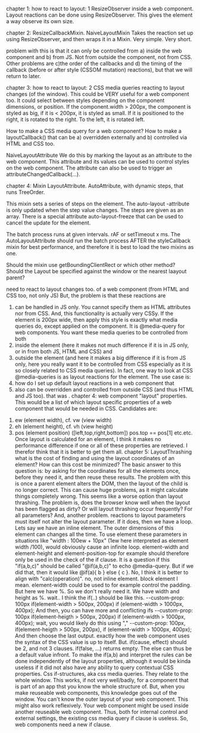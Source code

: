 chapter 1: how to react to layout: 1
ResizeObserver inside a web component.
Layout reactions can be done using ResizeObserver.
This gives the element a way observe its own size.

chapter 2:  ResizeCallbackMixin.    NaiveLayoutMixin
Takes the reaction set up using ResizeObserver, and then wraps it in a Mixin. 
Very simple. Very short.

problem with this is that it can only be controlled from a) inside the web component
and b) from JS. Not from outside the component, not from CSS. Other problems are c)the order of 
the callbacks and d) the timing of the callback (before or after style (CSSOM mutation) reactions), 
but that we will return to later.

chapter 3: how to react to layout: 2
CSS media queries reacting to layout changes (of the window).
This could be VERY useful for a web component too.
It could select between styles depending on the component dimensions, or position.
If the component.width > 200px, the component is styled as big, if it is < 200px, it is styled as small.
If it is positioned to the right, it is rotated to the right. To the left, it is rotated left.

How to make a CSS media query for a web component?
How to make a layoutCallback() that can be a) overridden externally and b) controlled via HTML and CSS
too.


NaiveLayoutAttribute
We do this by marking the layout as an attribute to the web component. This attribute and its values
can be used to control styles on the web component. The attribute can also be used to trigger an
attributeChangedCallback(...).


chapter 4: Mixin LayoutAttribute. AutoAttribute, with dynamic steps, that runs TreeOrder.

This mixin sets a series of steps on the element. The auto-layout -attribute is only updated when the 
step value changes. The steps are given as an array.
There is a special attribute auto-layout-freeze that can be used to cancel the update for the element.

The batch process runs at given intervals. rAF or setTimeout x ms. 
The AutoLayoutAttribute should run the batch process AFTER the styleCallback mixin for best performance, 
and therefore it is best to load the two mixins as one.

Should the mixin use getBoundingClientRect or which other method? Should the Layout be specified against 
the window or the nearest laayout parent?

need to react to layout changes too.
of a web component (from HTML and CSS too, not only JS)
But, the problem is that these reactions are 
1) can be handled in JS only. You cannot specify them as HTML attributes nor from CSS. 
And, this functionality is actually very CSSy. If the element is 200px wide, then apply this style is exactly what media queries do, except applied on the component. It is @media-query for web components.
You want these media queries to be controlled from both 
1) inside the element (here it makes not much difference if it is in JS only, or in from both JS, HTML and CSS) and
2) outside the element (and here it makes a big difference if it is from JS only, here you really want it to be controlled from CSS especially as it is so closely related to CSS media queries).
In fact, one way to look at CSS @media-queries is as layout reactions for the <body> element. 
The use case is:
1) how do I set up default layout reactions in a web component that
2) also can be overridden and controlled from outside CSS (and thus HTML and JS too).
that was . 
chapter 4: web component "layout" properties.
This would be a list of which layout specific properties of a web component that would be needed in CSS. Candidates are:
1. ew (element width), cf. vw (view width) 
2. eh (element height), cf. vh (view height)
3. pos (element position) ([left,top,right,bottom])
     pos.top == pos[1] etc.etc.
Once layout is calculated for an element, I think it makes no performance difference if one or all of these properties are retrieved. I therefor think that it is better to get them all. 
chapter 5: LayoutThrashing
what is the cost of finding and using the layout coordinates of an element? How can this cost be minimized? 
The basic answer to this question is: by asking for the coordinates for all the elements once, before they need it, and then reuse these results.
The problem with this is once a parent element alters the DOM, then the layout of the child is no longer correct. This can cause huge problems, as it might calculate things completely wrong. This seems like a worse option than layout thrashing.
The problem is, does the browser know well when the layout has been flagged as dirty? Or will layout thrashing occur frequently? For all parameters?
And, another problem. reactions to layout parameters must itself not alter the layout parameter. If it does, then we have a loop. 
Lets say we have an inline element. The outer dimensions of this element can changes all the time. To use element these parameters in situations like "width : 100ew + 10px" (1ew here interpreted as element width /100), would obviously cause an infinite loop. element-width and element-height and element-position-top for example should therefore only be used in the check of the if clause. It is a question if this "if(a,b,c)" should be called "@if(a,b,c)" to echo @media-query. But if we did that, then it would like @if(a){ b } else { c }. No, I think it is better to align with "calc(operation)".
no, not inline element. block element I mean.
element-width could be used to for example control the padding. But here we have %. So we don't really need it. We have width and height as %.
wait.. I think the if(..) should be like this.
--custom-prop: 100px if(element-width > 500px, 200px) if (element-width > 1000px, 400px);
And then, you can have more and conflicting ifs
--custom-prop: 100px if(element-heigth > 500px, 200px) if (element-width > 1000px, 400px);
wait, you would likely do this using ","
--custom-prop: 100px, if(element-heigth > 500px, 200px), if (element-width > 1000px, 400px);
And then choose the last output.
exactly how the web component uses the syntax of the CSS value is up to itself. But. if(cause, effect) should be 2, and not 3 clauses. if(false, ...) returns empty. The else can thus be a default value infront.
To make the if(a,b) and interpret the rules can be done independently of the layout properties, although it would be kinda useless if it did not also have any ability to query contextual CSS properties.
Css if-structures, aka css media queries. They relate to the whole window. This works, if not very well/badly, for a component that is part of an app thst you know the whole structure of. But, when you make reuseable web components, this knowledge goes out of the window. You can't know the outer layout of your web component. This might also work reflexively. Your web component might be used inside another reuseable web component. Thus, both for internal control and external settings, the existing css media query if clause is useless.
So, web components need a new if clause.
